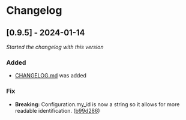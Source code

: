 # Changelog

## [0.9.5] - 2024-01-14

_Started the changelog with this version_


### Added

- [CHANGELOG.md](CHANGELOG.md) was added


### Fix

- **Breaking:** Configuration.my_id is now a string so it allows for more readable identification. ([b99d286](https://github.com/eLyKseeR/elykseer-ml/commit/b99d286df15f345d6029c998d5fc7f8a4cebba53))

